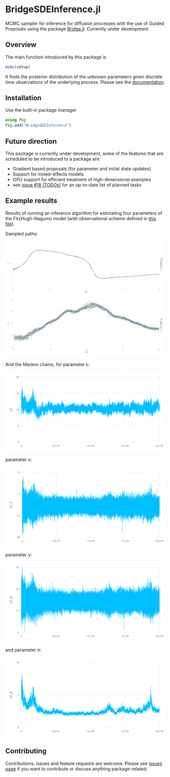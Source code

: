 # BridgeSDEInference.jl

MCMC sampler for inference for diffusion processes with the use of Guided
Proposals using the package [Bridge.jl](https://github.com/mschauer/Bridge.jl).
Currently under development.

## Overview

The main function introduced by this package is
```julia
mcmc(setup)
```
It finds the posterior distribution of the unknown parameters given discrete
time observations of the underlying process. Please see the
[documentation](...).

## Installation
Use the built-in package manager
```julia
using Pkg
Pkg.add("BridgeSDEInference")
```

## Future direction
This package is currently under development, some of the features that are
scheduled to be introduced to a package are:
- Gradient based proposals (for parameter and initial state updates)
- Support for mixed-effects models
- GPU support for efficient treatment of high-dimensional examples
- see [issue #18 (TODOs)](https://github.com/mmider/BridgeSDEInference/issues/18) for an up-to-date list of planned tasks

## Example results
Results of running an inference algorithm for estimating four parameters of the
FitzHugh-Nagumo model (with observational scheme defined in
[this file](scripts/FHN_no_blocking.jl)).

Sampled paths:
![temp](assets/paths.js.svg)

And the Markov chains, for parameter ϵ:

![temp](assets/param1.js.svg)

parameter s:

![temp](assets/param2.js.svg)

parameter γ:

![temp](assets/param3.js.svg)

and parameter σ:

![temp](assets/param5.js.svg)

## Contributing

Contributions, issues and feature requests are welcome.
Please use [issues page](https://github.com/mmider/BridgeSDEInference/issues) if
you want to contribute or discuss anything package-related.
